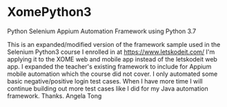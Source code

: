 # XomePython3
Python Selenium Appium Automation Framework using Python 3.7

This is an expanded/modified version of the framework sample used in the Selenium Python3 course I enrolled in at https://www.letskodeit.com/
I'm applying it to the XOME web and mobile app instead of the letskodeit web app.
I expanded the teacher's existing framework to include for Appium mobile automation which the course did not cover.
I only automated some basic negative/positive login test cases. When I have more time I will continue building out more test cases like I did for my Java automation framework.
Thanks.
Angela Tong
